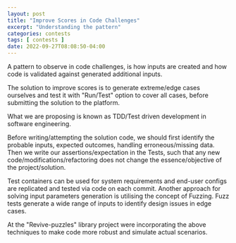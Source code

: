 ```yaml
---
layout: post
title: "Improve Scores in Code Challenges"
excerpt: "Understanding the pattern"
categories: contests
tags: [ contests ]
date: 2022-09-27T08:08:50-04:00
---
```


A pattern to observe in code challenges, is how inputs are created
and how code is validated against generated additional inputs.

The solution to improve scores is to generate extreme/edge cases ourselves
and test it with "Run/Test" option to cover all cases, before submitting the solution
to the platform.

What we are proposing is known as TDD/Test driven development in software engineering.

Before writing/attempting the solution code, we should first identify the
probable inputs, expected outcomes, handling erroneous/missing data. Then we write
our assertions/expectation in the Tests, such that any new code/modifications/refactoring does
not change the essence/objective of the project/solution.

Test containers can be used for system requirements and end-user configs are replicated and tested
via code on each commit. Another approach for solving input parameters generation is utilising
the concept of Fuzzing. Fuzz tests generate a wide range of inputs to identify design issues
in edge cases.

At the "Revive-puzzles" library project were incorporating the above techniques to make code
more robust and simulate actual scenarios.

